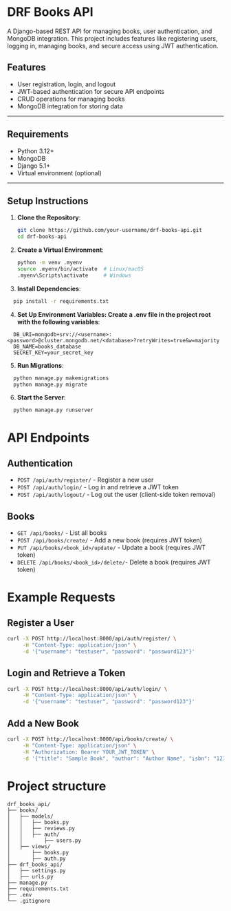 # DRF Books API

A Django-based REST API for managing books, user authentication, and MongoDB integration. This project includes features like registering users, logging in, managing books, and secure access using JWT authentication.

## Features

- User registration, login, and logout
- JWT-based authentication for secure API endpoints
- CRUD operations for managing books
- MongoDB integration for storing data

---

## Requirements

- Python 3.12+
- MongoDB
- Django 5.1+
- Virtual environment (optional)

---

## Setup Instructions

1. **Clone the Repository**:
   ```bash
   git clone https://github.com/your-username/drf-books-api.git
   cd drf-books-api

2. **Create a Virtual Environment**:
    ```bash
    python -m venv .myenv
    source .myenv/bin/activate  # Linux/macOS
    .myenv\Scripts\activate     # Windows
    ```

3. **Install Dependencies**:
  ```bash
    pip install -r requirements.txt
  ```
4. **Set Up Environment Variables: Create a .env file in the project root with the following variables**:
  ```plaintext
    DB_URI=mongodb+srv://<username>:<password>@cluster.mongodb.net/<database>?retryWrites=true&w=majority
    DB_NAME=books_database
    SECRET_KEY=your_secret_key
  ```
5. **Run Migrations**:
  ```bash
    python manage.py makemigrations
    python manage.py migrate
  ```
6. **Start the Server**:
  ```bash
    python manage.py runserver
  ```

# API Endpoints

## Authentication
- `POST /api/auth/register/` - Register a new user
- `POST /api/auth/login/` - Log in and retrieve a JWT token
- `POST /api/auth/logout/` - Log out the user (client-side token removal)
## Books
- `GET /api/books/` - List all books
- `POST /api/books/create/` - Add a new book (requires JWT token)
- `PUT /api/books/<book_id>/update/` - Update a book (requires JWT token)
- `DELETE /api/books/<book_id>/delete/`- Delete a book (requires JWT token)

# Example Requests
## Register a User
```bash
curl -X POST http://localhost:8000/api/auth/register/ \
     -H "Content-Type: application/json" \
     -d '{"username": "testuser", "password": "password123"}'
```
## Login and Retrieve a Token
```bash
curl -X POST http://localhost:8000/api/auth/login/ \
     -H "Content-Type: application/json" \
     -d '{"username": "testuser", "password": "password123"}'
```
## Add a New Book
```bash
curl -X POST http://localhost:8000/api/books/create/ \
     -H "Content-Type: application/json" \
     -H "Authorization: Bearer YOUR_JWT_TOKEN" \
     -d '{"title": "Sample Book", "author": "Author Name", "isbn": "1234567890"}'
```

# Project structure

```
drf_books_api/
├── books/
│   ├── models/
│   │   ├── books.py
│   │   ├── reviews.py
│   │   ├── auth/
│   │       ├── users.py
│   ├── views/
│       ├── books.py
│       ├── auth.py
├── drf_books_api/
│   ├── settings.py
│   ├── urls.py
├── manage.py
├── requirements.txt
├── .env
└── .gitignore
```